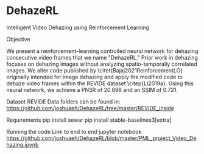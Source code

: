 # DehazeRL
Intelligent Video Dehazing using Reinforcement Learning

Objective

We present a reinforcement-learning controlled neural network for dehazing consecutive video frames that we name "DehazeRL." Prior work in dehazing focuses on dehazing images without analyzing spatio-temporally correlated images. We alter code published by \citet{Bajaj2021ReinforcementLO} originally intended for image dehazing and apply the modified code to dehaze video frames within the REVIDE dataset \citep{Li2019a}. Using this neural network, we achieve a PNSR of 20.898 and an SSIM of 0.721. 

Dataset
REVIDE Data folders can be found in: https://github.com/joshuaeh/DehazeRL/tree/master/REVIDE_inside

Requirements
pip install sewar
pip install stable-baselines3[extra]

Running the code
Link to end to end jupyter notebook
https://github.com/joshuaeh/DehazeRL/blob/master/PML_project_Video_Dehazing.ipynb



